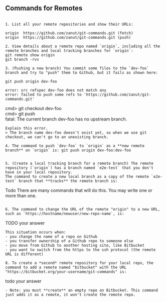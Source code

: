 ## Commands for Remotes

   ```

1. List all your remote repositories and show their URLs:

   origin  https://github.com/zanut/git-commands.git (fetch)
   origin  https://github.com/zanut/git-commands.git (push)

   ```
   ```
2. View details about a remote repo named `origin`, including all the remote branches and local tracking branches for `origin`:
git remote show origin
git branch -rvv 
   ```
   ```
3. (Pushing a new branch) You commit some files to the `dev-foo` branch and try to "push" them to Github, but it fails as shown here:

git push origin dev-foo

error: src refspec dev-foo does not match any
error: failed to push some refs to 'https://github.com/zanut/git-commands.git'
   ```
   cmd>  git checkout dev-foo  
   cmd>  git push  
   fatal:  The current branch dev-foo has no upstream branch. 
   ```
   Explain this error.
   > The branch name dev-foo doesn't exist yet, so when we use git checkout, we can't go to an unexisting branch.
   
4. The command to push `dev-foo` to `origin` as a **new remote branch** on `origin` is: git push origin dev-foo:dev-foo


5. (Create a local tracking branch for a remote branch) The remote repository (`origin`) has a branch named `e2e-test` that you don't have in your local repository.   
   The command to create a new local branch as a copy of the remote `e2e-test` branch that **tracks** the remote branch is:
   ```
   Todo There are many commands that will do this.  You may write one or more than one.
   ```

6. The command to change the URL of the remote "origin" to a new URL, such as `https://hostname/newuser/new-repo-name`, is:
   ```
   TODO your answer
   ```
   This situation occurs when:
   - you change the name of a repo on Github
   - you transfer ownership of a Github repo to someone else
   - you move from Github to another hosting site, like Bitbucket
   - you want to switch from the https to the ssh protocol (the remote URL is different)    

8. To create a *second* remote repository for your local repo, the command to add a remote named "bitbucket" with the URL "https://bitbucket.org/your-username/git-commands" is:
   ```
   todo your answer
   ```
   - Note: you must **create** an empty repo on Bitbucket. This command just adds it as a remote, it won't create the remote repo.

